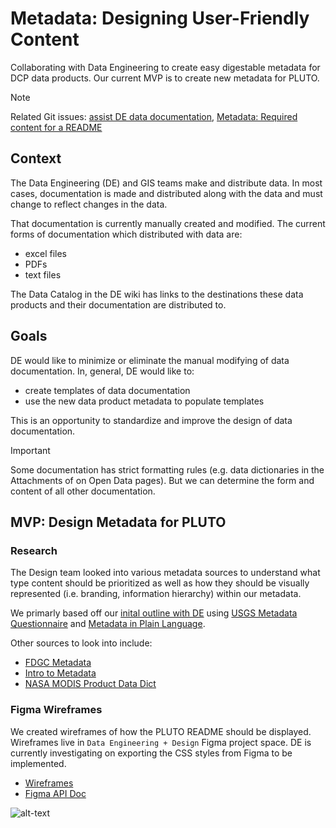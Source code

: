 # Metadata: Designing User-Friendly Content

Collaborating with Data Engineering to create easy digestable metadata for DCP data products. Our current MVP is to create new metadata for PLUTO.

> [!NOTE]
> Related Git issues: [assist DE data documentation](https://github.com/NYCPlanning/design/issues/37), [Metadata: Required content for a README](https://github.com/NYCPlanning/design/issues/55)

## Context

The Data Engineering (DE) and GIS teams make and distribute data. In most cases, documentation is made and distributed along with the data and must change to reflect changes in the data.

That documentation is currently manually created and modified. The current forms of documentation which distributed with data are:

- excel files
- PDFs
- text files

The Data Catalog in the DE wiki has links to the destinations these data products and their documentation are distributed to.

## Goals

DE would like to minimize or eliminate the manual modifying of data documentation. In, general, DE would like to:

- create templates of data documentation
- use the new data product metadata to populate templates

This is an opportunity to standardize and improve the design of data documentation.

> [!IMPORTANT]
> Some documentation has strict formatting rules (e.g. data dictionaries in the Attachments of on Open Data pages). But we can determine the form and content of all other documentation.

## MVP: Design Metadata for PLUTO

### Research

The Design team looked into various metadata sources to understand what type content should be prioritized as well as how they should be visually represented (i.e. branding, information hierarchy) within our metadata.

We primarly based off our [inital outline with DE](https://github.com/NYCPlanning/design/issues/55#issuecomment-2271931994) using [USGS Metadata Questionnaire](https://d9-wret.s3.us-west-2.amazonaws.com/assets/palladium/production/s3fs-public/atoms/files/MetadataQuestionnaire_508compliant.pdf) and [Metadata in Plain Language](https://d9-wret.s3.us-west-2.amazonaws.com/assets/palladium/production/s3fs-public/atoms/files/Metadata%20in%20Plain%20Language_508compliant.pdf).

Other sources to look into include:

- [FDGC Metadata](https://www.fgdc.gov/metadata)
- [Intro to Metadata](https://www.castordoc.com/blog/what-is-metadata)
- [NASA MODIS Product Data Dict](https://mcst.gsfc.nasa.gov/l1b-documents)

### Figma Wireframes

We created wireframes of how the PLUTO README should be displayed. Wireframes live in `Data Engineering + Design` Figma project space. DE is currently investigating on exporting the CSS styles from Figma to be implemented.

- [Wireframes](https://www.figma.com/design/TrZT5EEaomB8NxOTkAqT7G/Metadata-Redesign?node-id=0-1&t=tp8SZPVFnWeWPzVr-1)
- [Figma API Doc](https://www.figma.com/developers/api)

![alt-text]()

